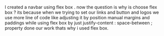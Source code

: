 I created a navbar using flex box . 
now the question is why is choose flex box ?
its because when we trying to set our links and button and logos we use more line of code like adjusting it by position manual margins and paddings while using 
flex box by just justify-content : space-between ; property done our work thats why i used flex box.
